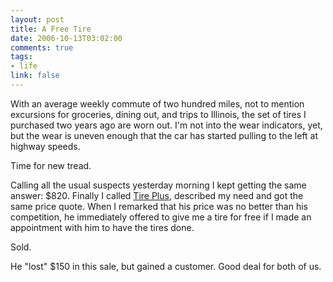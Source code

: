 ```yaml
--- 
layout: post
title: A Free Tire
date: 2006-10-13T03:02:00
comments: true
tags:
- life
link: false
---
```

With an average weekly commute of two hundred miles, not to mention excursions for groceries, dining out, and trips to Illinois, the set of tires I purchased two years ago are worn out. I'm not into the wear indicators, yet, but the wear is uneven enough that the car has started pulling to the left at highway speeds.

Time for new tread.

Calling all the usual suspects yesterday morning I kept getting the same answer: $820. Finally I called <a href="http://www.tiresplus.com/" title="Tires Plus">Tire Plus</a>, described my need and got the same price quote. When I remarked that his price was no better than his competition, he immediately offered to give me a tire for free if I made an appointment with him to have the tires done.

Sold.

He "lost" $150 in this sale, but gained a customer. Good deal for both of us.
